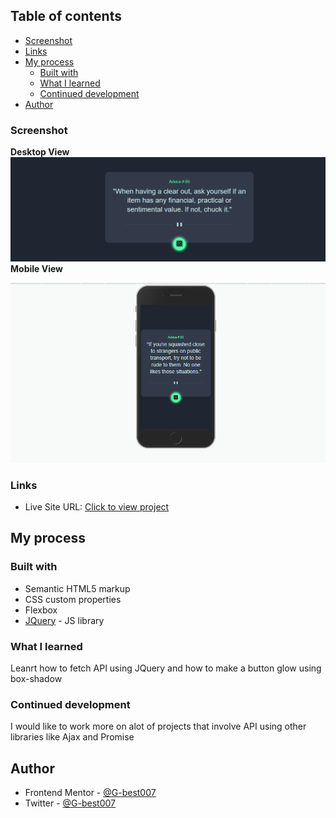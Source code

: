 

## Table of contents

  - [Screenshot](#screenshot)
  - [Links](#links)
- [My process](#my-process)
  - [Built with](#built-with)
  - [What I learned](#what-i-learned)
  - [Continued development](#continued-development)
- [Author](#author)





### Screenshot

**Desktop View**
![](./desktop_view.png)
**Mobile View**

![](./mob_view.png)


### Links

- Live Site URL: [Click to view project](https://g-best007.github.io/Advice-Generator/)

## My process

### Built with

- Semantic HTML5 markup
- CSS custom properties
- Flexbox
- [JQuery](https://jquery.com/) - JS library



### What I learned

Leanrt how to fetch API using JQuery and how to make a button glow using box-shadow

### Continued development

I would like to work more on alot of projects that involve API using other libraries like Ajax and Promise



## Author

- Frontend Mentor - [@G-best007](https://www.frontendmentor.io/profile/G-best007)
- Twitter - [@G-best007](https://www.twitter.com/g_best007)




